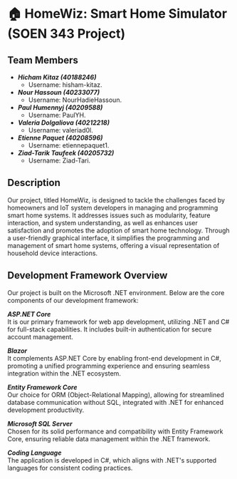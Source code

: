 # 🏠 HomeWiz: Smart Home Simulator (SOEN 343 Project)

## Team Members
* ***Hicham Kitaz (40188246)***
  * Username: hisham-kitaz.
* ***Nour Hassoun (40233077)***
  * Username: NourHadieHassoun.
* ***Paul Humennyj (40209588)***
  * Username: PaulYH.
* ***Valeria Dolgaliova (40212218)***
  * Username: valeriad0l.
* ***Etienne Paquet (40208596)***
  * Username: etiennepaquet1.
* ***Ziad-Tarik Taufeek (40205732)***
  * Username: Ziad-Tari.
 
## Description
Our project, titled HomeWiz, is designed to tackle the challenges faced by homeowners and IoT system developers in managing and programming smart home systems. It addresses issues such as modularity, feature interaction, and system understanding, as well as enhances user satisfaction and promotes the adoption of smart home technology. Through a user-friendly graphical interface, it simplifies the programming and management of smart home systems, offering a visual representation of household device interactions. 

## Development Framework Overview

Our project is built on the Microsoft .NET environment. Below are the core components of our development framework:

***ASP.NET Core*** <br/>
It is our primary framework for web app development, utilizing .NET and C# for full-stack capabilities. It includes built-in authentication for secure account management.

***Blazor*** <br/>
It complements ASP.NET Core by enabling front-end development in C#, promoting a unified programming experience and ensuring seamless integration within the .NET ecosystem.

***Entity Framework Core*** <br/>
Our choice for ORM (Object-Relational Mapping), allowing for streamlined database communication without SQL, integrated with .NET for enhanced development productivity.

***Microsoft SQL Server*** <br/>
Chosen for its solid performance and compatibility with Entity Framework Core, ensuring reliable data management within the .NET framework.

***Coding Language*** <br/>
The application is developed in C#, which aligns with .NET's supported languages for consistent coding practices.
